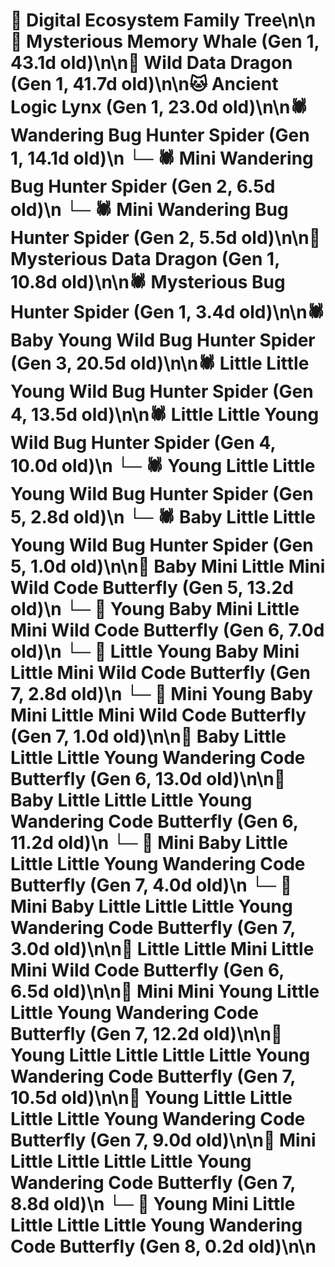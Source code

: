 # 🌳 Digital Ecosystem Family Tree\n\n🐋 Mysterious Memory Whale (Gen 1, 43.1d old)\n\n🐉 Wild Data Dragon (Gen 1, 41.7d old)\n\n🐱 Ancient Logic Lynx (Gen 1, 23.0d old)\n\n🕷️ Wandering Bug Hunter Spider (Gen 1, 14.1d old)\n  └─ 🕷️ Mini Wandering Bug Hunter Spider (Gen 2, 6.5d old)\n  └─ 🕷️ Mini Wandering Bug Hunter Spider (Gen 2, 5.5d old)\n\n🐉 Mysterious Data Dragon (Gen 1, 10.8d old)\n\n🕷️ Mysterious Bug Hunter Spider (Gen 1, 3.4d old)\n\n🕷️ Baby Young Wild Bug Hunter Spider (Gen 3, 20.5d old)\n\n🕷️ Little Little Young Wild Bug Hunter Spider (Gen 4, 13.5d old)\n\n🕷️ Little Little Young Wild Bug Hunter Spider (Gen 4, 10.0d old)\n  └─ 🕷️ Young Little Little Young Wild Bug Hunter Spider (Gen 5, 2.8d old)\n  └─ 🕷️ Baby Little Little Young Wild Bug Hunter Spider (Gen 5, 1.0d old)\n\n🦋 Baby Mini Little Mini Wild Code Butterfly (Gen 5, 13.2d old)\n  └─ 🦋 Young Baby Mini Little Mini Wild Code Butterfly (Gen 6, 7.0d old)\n    └─ 🦋 Little Young Baby Mini Little Mini Wild Code Butterfly (Gen 7, 2.8d old)\n    └─ 🦋 Mini Young Baby Mini Little Mini Wild Code Butterfly (Gen 7, 1.0d old)\n\n🦋 Baby Little Little Little Young Wandering Code Butterfly (Gen 6, 13.0d old)\n\n🦋 Baby Little Little Little Young Wandering Code Butterfly (Gen 6, 11.2d old)\n  └─ 🦋 Mini Baby Little Little Little Young Wandering Code Butterfly (Gen 7, 4.0d old)\n  └─ 🦋 Mini Baby Little Little Little Young Wandering Code Butterfly (Gen 7, 3.0d old)\n\n🦋 Little Little Mini Little Mini Wild Code Butterfly (Gen 6, 6.5d old)\n\n🦋 Mini Mini Young Little Little Young Wandering Code Butterfly (Gen 7, 12.2d old)\n\n🦋 Young Little Little Little Little Young Wandering Code Butterfly (Gen 7, 10.5d old)\n\n🦋 Young Little Little Little Little Young Wandering Code Butterfly (Gen 7, 9.0d old)\n\n🦋 Mini Little Little Little Little Young Wandering Code Butterfly (Gen 7, 8.8d old)\n  └─ 🦋 Young Mini Little Little Little Little Young Wandering Code Butterfly (Gen 8, 0.2d old)\n\n